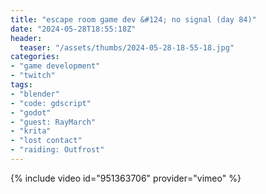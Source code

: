 ```yaml
---
title: "escape room game dev &#124; no signal (day 84)"
date: "2024-05-28T18:55:18Z"
header:
  teaser: "/assets/thumbs/2024-05-28-18-55-18.jpg"
categories:
- "game development"
- "twitch"
tags:
- "blender"
- "code: gdscript"
- "godot"
- "guest: RayMarch"
- "krita"
- "lost contact"
- "raiding: Outfrost"
---
```

{% include video id="951363706" provider="vimeo" %}
